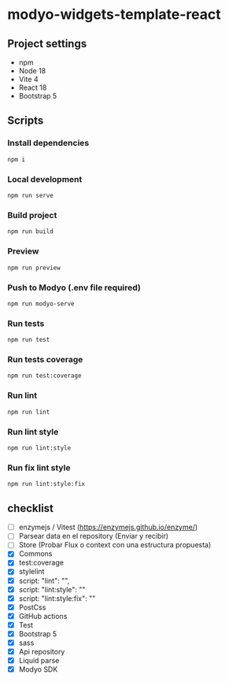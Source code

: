 # modyo-widgets-template-react

## Project settings

- npm
- Node 18
- Vite 4
- React 18
- Bootstrap 5

## Scripts

### Install dependencies

```
npm i
```

### Local development

```
npm run serve
```

### Build project

```
npm run build
```

### Preview

```
npm run preview
```

### Push to Modyo (.env file required)

```
npm run modyo-serve
```

### Run tests

```
npm run test
```

### Run tests coverage

```
npm run test:coverage
```

### Run lint

```
npm run lint
```

### Run lint style

```
npm run lint:style
```

### Run fix lint style

```
npm run lint:style:fix
```


## checklist

- [ ] enzymejs / Vitest (https://enzymejs.github.io/enzyme/)
- [ ] Parsear data en el repository (Enviar y recibir)
- [ ] Store (Probar Flux o context con una estructura propuesta)
- [x] Commons
- [x] test:coverage
- [x] stylelint
- [x] script: "lint": "",
- [x] script: "lint:style": ""
- [x] script: "lint:style:fix": ""
- [x] PostCss
- [x] GitHub actions
- [x] Test
- [x] Bootstrap 5
- [x] sass
- [x] Api repository
- [x] Liquid parse
- [x] Modyo SDK
